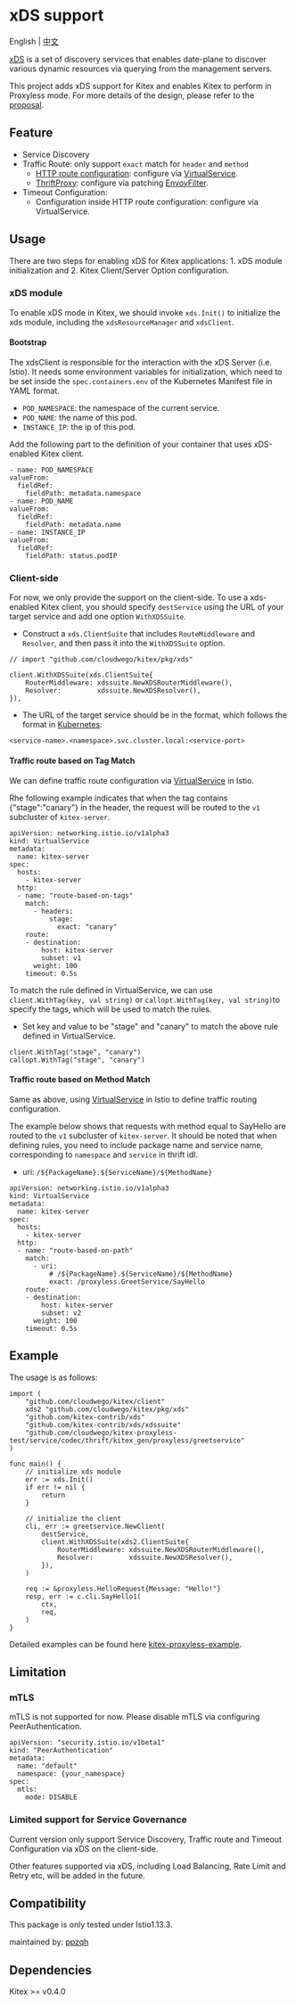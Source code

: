 # xDS support
English | [中文](README_CN.md)

[xDS](https://www.envoyproxy.io/docs/envoy/latest/api-docs/xds_protocol) is a set of discovery services that enables date-plane to discover various dynamic resources via querying from the management servers.

This project adds xDS support for Kitex and enables Kitex to perform in Proxyless mode. For more details of the design, please refer to the [proposal](https://github.com/cloudwego/kitex/issues/461).

## Feature

* Service Discovery
* Traffic Route: only support `exact` match for `header` and `method`
	* [HTTP route configuration](https://www.envoyproxy.io/docs/envoy/latest/intro/arch_overview/http/http_routing#arch-overview-http-routing): configure via [VirtualService](https://istio.io/latest/docs/reference/config/networking/virtual-service/).
	* [ThriftProxy](https://www.envoyproxy.io/docs/envoy/latest/api-v3/extensions/filters/network/thrift_proxy/v3/thrift_proxy.proto): configure via patching [EnvoyFilter](https://istio.io/latest/docs/reference/config/networking/envoy-filter/).
* Timeout Configuration:
    * Configuration inside HTTP route configuration: configure via VirtualService.

## Usage
There are two steps for enabling xDS for Kitex applications: 1. xDS module initialization and 2. Kitex Client/Server Option configuration.

### xDS module
To enable xDS mode in Kitex, we should invoke `xds.Init()` to initialize the xds module, including the `xdsResourceManager` and `xdsClient`.

#### Bootstrap
The xdsClient is responsible for the interaction with the xDS Server (i.e. Istio). It needs some environment variables for initialization, which need to be set inside the `spec.containers.env` of the Kubernetes Manifest file in YAML format.

* `POD_NAMESPACE`: the namespace of the current service.
*  `POD_NAME`: the name of this pod.
*  `INSTANCE_IP`: the ip of this pod.

Add the following part to the definition of your container that uses xDS-enabled Kitex client.

```
- name: POD_NAMESPACE
valueFrom:
  fieldRef:
    fieldPath: metadata.namespace
- name: POD_NAME
valueFrom:
  fieldRef:
    fieldPath: metadata.name
- name: INSTANCE_IP
valueFrom:
  fieldRef:
    fieldPath: status.podIP
```

### Client-side

For now, we only provide the support on the client-side. 
To use a xds-enabled Kitex client, you should specify `destService` using the URL of your target service and add one option `WithXDSSuite`.

* Construct a `xds.ClientSuite` that includes `RouteMiddleware` and `Resolver`, and then pass it into the `WithXDSSuite` option.

```
// import "github.com/cloudwego/kitex/pkg/xds"

client.WithXDSSuite(xds.ClientSuite{
	RouterMiddleware: xdssuite.NewXDSRouterMiddleware(),
	Resolver:         xdssuite.NewXDSResolver(),
}),
```

* The URL of the target service should be in the format, which follows the format in [Kubernetes](https://kubernetes.io/):

```
<service-name>.<namespace>.svc.cluster.local:<service-port>
```

#### Traffic route based on Tag Match

We can define traffic route configuration via [VirtualService](https://istio.io/latest/docs/reference/config/networking/virtual-service/) in Istio.

Rhe following example indicates that when the tag contains {"stage":"canary"} in the header, the request will be routed to the `v1` subcluster of `kitex-server`.

```
apiVersion: networking.istio.io/v1alpha3
kind: VirtualService
metadata:
  name: kitex-server
spec:
  hosts:
    - kitex-server
  http:
  - name: "route-based-on-tags"
    match:
      - headers:
          stage:
            exact: "canary"
    route:
    - destination:
        host: kitex-server
        subset: v1
      weight: 100
    timeout: 0.5s
```

To match the rule defined in VirtualService, we can use `client.WithTag(key, val string)` or `callopt.WithTag(key, val string)`to specify the tags, which will be used to match the rules.

* Set key and value to be "stage" and "canary" to match the above rule defined in VirtualService.
```
client.WithTag("stage", "canary")
callopt.WithTag("stage", "canary")
```

#### Traffic route based on Method Match

Same as above, using [VirtualService](https://istio.io/latest/docs/reference/config/networking/virtual-service/) in Istio to define traffic routing configuration.

The example below shows that requests with method equal to SayHello are routed to the `v1` subcluster of `kitex-server`. It should be noted that when defining rules, you need to include package name and service name, corresponding to `namespace` and `service` in thrift idl.

* uri:  `/${PackageName}.${ServiceName}/${MethodName}`

```
apiVersion: networking.istio.io/v1alpha3
kind: VirtualService
metadata:
  name: kitex-server
spec:
  hosts:
    - kitex-server
  http:
  - name: "route-based-on-path"
    match:
      - uri:
          # /${PackageName}.${ServiceName}/${MethodName}
          exact: /proxyless.GreetService/SayHello
    route:
    - destination:
        host: kitex-server
        subset: v2
      weight: 100
    timeout: 0.5s
```


## Example
The usage is as follows:

```
import (
	"github.com/cloudwego/kitex/client"
	xds2 "github.com/cloudwego/kitex/pkg/xds"
	"github.com/kitex-contrib/xds"
	"github.com/kitex-contrib/xds/xdssuite"
	"github.com/cloudwego/kitex-proxyless-test/service/codec/thrift/kitex_gen/proxyless/greetservice"
)

func main() {
	// initialize xds module
	err := xds.Init()
	if err != nil {
		return
	}
	
	// initialize the client
	cli, err := greetservice.NewClient(
		destService,
		client.WithXDSSuite(xds2.ClientSuite{
			RouterMiddleware: xdssuite.NewXDSRouterMiddleware(),
			Resolver:         xdssuite.NewXDSResolver(),
		}),
	)
	
	req := &proxyless.HelloRequest{Message: "Hello!"}
	resp, err := c.cli.SayHello1(
		ctx, 
		req, 
	) 
}
```

Detailed examples can be found here [kitex-proxyless-example](https://github.com/ppzqh/kitex-proxyless-test/tree/example).

## Limitation
### mTLS
mTLS is not supported for now. Please disable mTLS via configuring PeerAuthentication.

```
apiVersion: "security.istio.io/v1beta1"
kind: "PeerAuthentication"
metadata:
  name: "default"
  namespace: {your_namespace}
spec:
  mtls:
    mode: DISABLE
``` 

### Limited support for Service Governance
Current version only support Service Discovery, Traffic route and Timeout Configuration via xDS on the client-side. 

Other features supported via xDS, including Load Balancing, Rate Limit and Retry etc, will be added in the future.

## Compatibility
This package is only tested under Istio1.13.3.

maintained by: [ppzqh](https://github.com/ppzqh)

## Dependencies
Kitex >= v0.4.0
